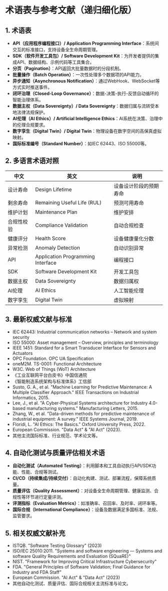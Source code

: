 # 术语表与参考文献（递归细化版）

## 1. 术语表

- **API（应用程序编程接口）/ Application Programming Interface**：系统间交互的标准接口，支持设备全生命周期管理。
- **SDK（软件开发工具包）/ Software Development Kit**：为开发者提供的集成API、数据结构、示例代码等工具集合。
- **分页（Pagination）**：API返回大批量数据时的分段机制。
- **批量操作（Batch Operation）**：一次性处理多个数据项的API能力。
- **异步通知（Asynchronous Notification）**：通过WebHook、WebSocket等方式实时推送事件。
- **闭环治理（Closed-Loop Governance）**：数据-决策-执行-反馈自动循环的智能治理体系。
- **数据主权（Data Sovereignty）/ Data Sovereignty**：数据归属与流转受本地法律法规保护。
- **AI伦理（AI Ethics）/ Artificial Intelligence Ethics**：AI系统在决策、治理中的伦理合规要求。
- **数字孪生（Digital Twin）/ Digital Twin**：物理设备在数字空间的高保真虚拟映射。
- **国际标准编号（Standard Number）**：如IEC 62443、ISO 55000等。

## 2. 多语言术语对照

| 中文         | 英文                        | 说明                       |
|--------------|-----------------------------|----------------------------|
| 设计寿命     | Design Lifetime             | 设备设计阶段的预期寿命     |
| 剩余寿命     | Remaining Useful Life (RUL) | 预测可用寿命               |
| 维护计划     | Maintenance Plan            | 维护安排                   |
| 合规性校验   | Compliance Validation       | 自动合规检查               |
| 健康评分     | Health Score                | 设备健康量化分数           |
| 异常检测     | Anomaly Detection           | 自动识别异常               |
| API          | Application Programming Interface | 编程接口             |
| SDK          | Software Development Kit    | 开发工具包                 |
| 数据主权     | Data Sovereignty            | 数据归属权                 |
| AI伦理       | AI Ethics                   | 人工智能伦理               |
| 数字孪生     | Digital Twin                | 虚拟映射                   |

## 3. 最新权威文献与标准

- IEC 62443: Industrial communication networks – Network and system security
- ISO 55000: Asset management – Overview, principles and terminology
- IEEE 1451: Standard for a Smart Transducer Interface for Sensors and Actuators
- OPC Foundation. OPC UA Specification
- oneM2M. TS-0001: Functional Architecture
- W3C. Web of Things (WoT) Architecture
- 《工业互联网平台白皮书》中国信通院
- 《智能制造系统架构与标准体系》工信部
- Susto, G. A., et al. "Machine Learning for Predictive Maintenance: A Multiple Classifier Approach." IEEE Transactions on Industrial Informatics, 2015.
- Lee, J., et al. "A Cyber-Physical Systems architecture for Industry 4.0-based manufacturing systems." Manufacturing Letters, 2015.
- Zhang, W., et al. "Data-driven methods for predictive maintenance of industrial equipment: A survey." IEEE Systems Journal, 2019.
- Floridi, L. "AI Ethics: The Basics." Oxford University Press, 2022.
- European Commission. "Data Act" & "AI Act" (2023).
- 其他主流国际标准、行业规范、学术论文等。

## 4. 自动化测试与质量评估相关术语

- **自动化测试（Automated Testing）**：利用脚本和工具自动执行API/SDK功能、性能、合规等测试。
- **CI/CD（持续集成/持续交付）**：自动化构建、测试、部署流程，保障系统质量。
- **质量评估（Quality Assessment）**：对设备全生命周期管理、健康监测、合规性等环节进行定量评测。
- **评测指标（Evaluation Metrics）**：如准确率、召回率、及时率、闭环率等。
- **国际合规（International Compliance）**：设备及数据满足多国标准、法规、监管要求。

## 5. 相关权威文献补充

- ISTQB. "Software Testing Glossary" (2023)
- ISO/IEC 25010:2011. "Systems and software engineering — Systems and software Quality Requirements and Evaluation (SQuaRE)"
- NIST. "Framework for Improving Critical Infrastructure Cybersecurity"
- FDA. "General Principles of Software Validation; Final Guidance for Industry and FDA Staff"
- European Commission. "AI Act" & "Data Act" (2023)
- 其他自动化测试、质量评估、国际合规相关主流标准与论文。
